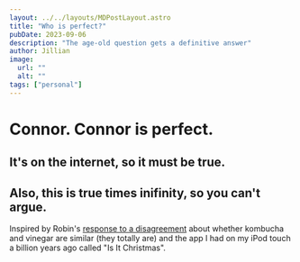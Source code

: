 ```yaml
---
layout: ../../layouts/MDPostLayout.astro
title: "Who is perfect?"
pubDate: 2023-09-06
description: "The age-old question gets a definitive answer"
author: Jillian
image:
  url: ""
  alt: ""
tags: ["personal"]
---
```


# Connor. Connor is perfect.

## It's on the internet, so it must be true.

## Also, this is true times inifinity, so you can't argue.

Inspired by Robin's [response to a disagreement](https://iskombuchathesameasvinegar.pages.dev/) about whether kombucha and vinegar are similar (they totally are) and the app I had on my iPod touch a billion years ago called "Is It Christmas".